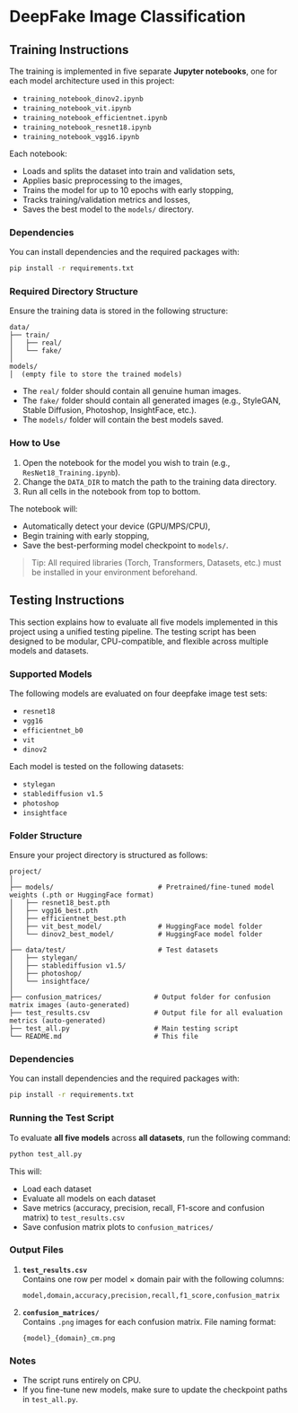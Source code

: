 
# DeepFake Image Classification

## Training Instructions

The training is implemented in five separate **Jupyter notebooks**, one for each model architecture used in this project:

- `training_notebook_dinov2.ipynb`
- `training_notebook_vit.ipynb`
- `training_notebook_efficientnet.ipynb`
- `training_notebook_resnet18.ipynb`
- `training_notebook_vgg16.ipynb`

Each notebook:

- Loads and splits the dataset into train and validation sets,
- Applies basic preprocessing to the images,
- Trains the model for up to 10 epochs with early stopping,
- Tracks training/validation metrics and losses,
- Saves the best model to the `models/` directory.

### Dependencies

You can install dependencies and the required packages with:

```bash
pip install -r requirements.txt
```

### Required Directory Structure

Ensure the training data is stored in the following structure:

```
data/
├── train/
│   ├── real/
│   └── fake/
│  
models/
│  (empty file to store the trained models)
```

- The `real/` folder should contain all genuine human images.
- The `fake/` folder should contain all generated images (e.g., StyleGAN, Stable Diffusion, Photoshop, InsightFace, etc.).
- The `models/` folder will contain the best models saved.

### How to Use

1. Open the notebook for the model you wish to train (e.g., `ResNet18_Training.ipynb`).
2. Change the `DATA_DIR` to match the path to the training data directory.
3. Run all cells in the notebook from top to bottom.

The notebook will:

- Automatically detect your device (GPU/MPS/CPU),
- Begin training with early stopping,
- Save the best-performing model checkpoint to `models/`.

> Tip: All required libraries (Torch, Transformers, Datasets, etc.) must be installed in your environment beforehand.



## Testing Instructions

This section explains how to evaluate all five models implemented in this project using a unified testing pipeline. The testing script has been designed to be modular, CPU-compatible, and flexible across multiple models and datasets.

### Supported Models

The following models are evaluated on four deepfake image test sets:

- `resnet18`
- `vgg16`
- `efficientnet_b0`
- `vit`
- `dinov2`

Each model is tested on the following datasets:

- `stylegan`
- `stablediffusion v1.5`
- `photoshop`
- `insightface`

### Folder Structure

Ensure your project directory is structured as follows:

```
project/
│
├── models/                          # Pretrained/fine-tuned model weights (.pth or HuggingFace format)
│   ├── resnet18_best.pth
│   ├── vgg16_best.pth
│   ├── efficientnet_best.pth
│   ├── vit_best_model/              # HuggingFace model folder
│   └── dinov2_best_model/           # HuggingFace model folder
│
├── data/test/                       # Test datasets
│   ├── stylegan/
│   ├── stablediffusion v1.5/
│   ├── photoshop/
│   └── insightface/
│
├── confusion_matrices/             # Output folder for confusion matrix images (auto-generated)
├── test_results.csv                # Output file for all evaluation metrics (auto-generated)
├── test_all.py                     # Main testing script
└── README.md                       # This file
```

### Dependencies

You can install dependencies and the required packages with:

```bash
pip install -r requirements.txt
```

### Running the Test Script

To evaluate **all five models** across **all datasets**, run the following command:

```bash
python test_all.py
```

This will:
- Load each dataset
- Evaluate all models on each dataset
- Save metrics (accuracy, precision, recall, F1-score and confusion matrix) to `test_results.csv`
- Save confusion matrix plots to `confusion_matrices/`

### Output Files

1. **`test_results.csv`**  
   Contains one row per model × domain pair with the following columns:
   ```
   model,domain,accuracy,precision,recall,f1_score,confusion_matrix
   ```

2. **`confusion_matrices/`**  
   Contains `.png` images for each confusion matrix. File naming format:
   ```
   {model}_{domain}_cm.png
   ```

### Notes
- The script runs entirely on CPU.
- If you fine-tune new models, make sure to update the checkpoint paths in `test_all.py`.
